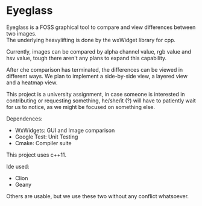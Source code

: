 # Eyeglass
Eyeglass is a FOSS graphical tool to compare and view differences between two images.   
The underlying heavylifting is done by the wxWidget library for cpp.   

Currently, images can be compared by alpha channel value, rgb value and hsv value, tough there aren't any plans to expand this capability.

After che comparison has terminated, the differences can be viewed in different ways.
We plan to implement a side-by-side view, a layered view and a heatmap view.

This project is a university assignment, in case someone is interested in contributing or requesting something, he/she/it (?) will have to patiently wait for us to notice, as we might be focused on something else.

Dependences:
* WxWidgets: GUI and Image comparison
* Google Test: Unit Testing
* Cmake: Compiler suite

This project uses c++11.

Ide used:
* Clion
* Geany

Others are usable, but we use these two without any conflict whatsoever.
